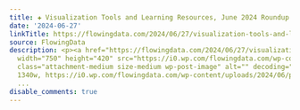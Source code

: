 ```yaml
---
title: ✚ Visualization Tools and Learning Resources, June 2024 Roundup
date: '2024-06-27'
linkTitle: https://flowingdata.com/2024/06/27/visualization-tools-and-learning-resources-june-2024-roundup/
source: FlowingData
description: <p><a href="https://flowingdata.com/2024/06/27/visualization-tools-and-learning-resources-june-2024-roundup/"><img
  width="750" height="420" src="https://i0.wp.com/flowingdata.com/wp-content/uploads/2024/06/process-295-featured.png?fit=750%2C420&amp;quality=80&amp;ssl=1"
  class="attachment-medium size-medium wp-post-image" alt="" decoding="async" srcset="https://i0.wp.com/flowingdata.com/wp-content/uploads/2024/06/process-295-featured.png?w=1340&amp;quality=80&amp;ssl=1
  1340w, https://i0.wp.com/flowingdata.com/wp-content/uploads/2024/06/process-295-featured.png?resize=750%2C420&amp;quality=80&am
  ...
disable_comments: true
---
```

<p><a href="https://flowingdata.com/2024/06/27/visualization-tools-and-learning-resources-june-2024-roundup/"><img width="750" height="420" src="https://i0.wp.com/flowingdata.com/wp-content/uploads/2024/06/process-295-featured.png?fit=750%2C420&amp;quality=80&amp;ssl=1" class="attachment-medium size-medium wp-post-image" alt="" decoding="async" srcset="https://i0.wp.com/flowingdata.com/wp-content/uploads/2024/06/process-295-featured.png?w=1340&amp;quality=80&amp;ssl=1 1340w, https://i0.wp.com/flowingdata.com/wp-content/uploads/2024/06/process-295-featured.png?resize=750%2C420&amp;quality=80&am ...